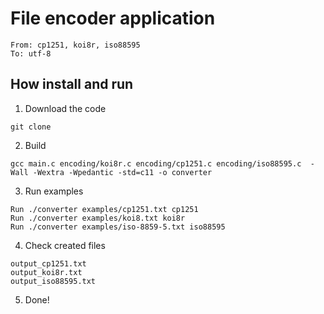 # File encoder application

```
From: cp1251, koi8r, iso88595
To: utf-8
```

## How install and run

1. Download the code

```
git clone
```

2. Build

```
gcc main.c encoding/koi8r.c encoding/cp1251.c encoding/iso88595.c  -Wall -Wextra -Wpedantic -std=c11 -o converter
```

3. Run examples

```
Run ./converter examples/cp1251.txt cp1251
Run ./converter examples/koi8.txt koi8r
Run ./converter examples/iso-8859-5.txt iso88595 
```

4. Check created files

```
output_cp1251.txt
output_koi8r.txt
output_iso88595.txt
```

5. Done!